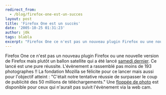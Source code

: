 ```yaml
---
redirect_from:
  - /blog/firefox-one-est-un-succes
layout: post
title: 'Firefox One est un succès'
date: '2005-10-25 01:31:23'
author: j0k
tags: blabla
excerpt: "Firefox One ce n'est pas un nouveau plugin Firefox ou une nouvelle version de Firefox mais plutôt un ballon satellite qui a été lancé [samedi dernier](http://www.j0k3r.net/news-firefox-dans-l-espace-pour-les-100-millions-de-download-765.html).     \nCe lancé est une pure réussite. L'évènement a rassemblé pas moins de 193 photographes !! La fondation      …"
---
```


Firefox One ce n'est pas un nouveau plugin Firefox ou une nouvelle version de Firefox mais plutôt un ballon satellite qui a été lancé [samedi dernier](http://www.j0k3r.net/news-firefox-dans-l-espace-pour-les-100-millions-de-download-765.html).
Ce lancé est une pure réussite. L'évènement a rassemblé pas moins de 193 photographes !! La fondation Mozilla se félicite pour ce lancer mais aussi pour l'objectif atteint : "C'était notre tentative réussie de surpasser le coup de publicité des 50 millions de téléchargements." Une [floppée de photo](http://lug.oregonstate.edu/gallery/firefox-one) est disponible pour ceux qui n'aurait pas suivit l'évènement via la web cam.
